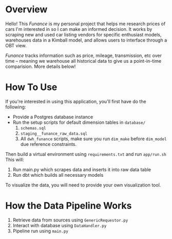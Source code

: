 # Overview
Hello! This *Funance* is my personal project that helps me research prices of cars I'm interested in so I can make an informed decision.
It works by scraping new and used car listing vendors for specific enthusiast models, warehouses data in a Kimball model, and allows users to interface through a OBT view.

*Funance* tracks information such as price, mileage, transmission, etc over time – meaning we warehouse all historical data to give us a point-in-time comparision.
More details below!

# How To Use
If you're interested in using this application, you'll first have do the following:
- Provide a Postgres database instance
- Run the setup scripts for default dimension tables in `database/`
    1. `schemas.sql`
    2. `staging__funance_raw_data.sql`
    3. All `dwh_funance` scripts, make sure you run `dim_make` before `dim_model` due reference constraints.

Then build a virtual environment using `requirements.txt` and run `app/run.sh`
This will:
1. Run main.py which scrapes data and inserts it into raw data table
2. Run dbt which builds all necessary models

To visualize the data, you will need to provide your own visualization tool.

# How the Data Pipeline Works
1. Retrieve data from sources using `GenericRequestor.py`
2. Interact with database using `DataHandler.py`
3. Pipeline run using `main.py`